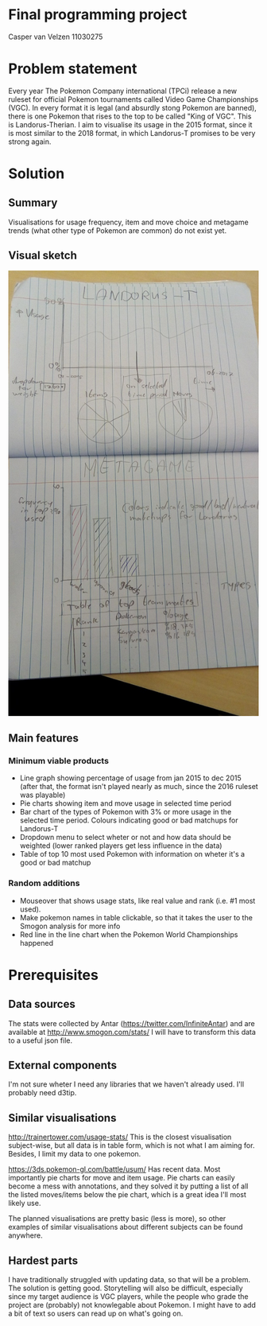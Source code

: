 # Final programming project

Casper van Velzen
11030275

# Problem statement

Every year The Pokemon Company international (TPCi) release a new ruleset for official Pokemon tournaments called Video Game Championships (VGC). In every format it is legal (and absurdly stong Pokemon are banned), there is one Pokemon that rises to the top to be called "King of VGC". This is Landorus-Therian. I aim to visualise its usage in the 2015 format, since it is most similar to the 2018 format, in which Landorus-T promises to be very strong again.

# Solution

## Summary

Visualisations for usage frequency, item and move choice and metagame trends (what other type of Pokemon are common) do not exist yet.

## Visual sketch

![](doc/sketch2.jpg)

## Main features

### Minimum viable products

- Line graph showing percentage of usage from jan 2015 to dec 2015 (after that, the format isn't played nearly as much, since the 2016 ruleset was playable)
- Pie charts showing item and move usage in selected time period
- Bar chart of the types of Pokemon with 3% or more usage in the selected time period. Colours indicating good or bad matchups for Landorus-T
- Dropdown menu to select wheter or not and how data should be weighted (lower ranked players get less influence in the data)
- Table of top 10 most used Pokemon with information on wheter it's a good or bad matchup

### Random additions

- Mouseover that shows usage stats, like real value and rank (i.e. #1 most used).
- Make pokemon names in table clickable, so that it takes the user to the Smogon analysis for more info
- Red line in the line chart when the Pokemon World Championships happened

# Prerequisites

## Data sources

The stats were collected by Antar (https://twitter.com/InfiniteAntar) and are available at http://www.smogon.com/stats/
I will have to transform this data to a useful json file.

## External components

I'm not sure wheter I need any libraries that we haven't already used. I'll probably need d3tip.

## Similar visualisations

http://trainertower.com/usage-stats/ This is the closest visualisation subject-wise, but all data is in table form, which is not what I am aiming for. Besides, I limit my data to one pokemon.

https://3ds.pokemon-gl.com/battle/usum/ Has recent data. Most importantly pie charts for move and item usage. Pie charts can easily become a mess with annotations, and they solved it by putting a list of all the listed moves/items below the pie chart, which is a great idea I'll most likely use.

The planned visualisations are pretty basic (less is more), so other examples of similar visualisations about different subjects can be found anywhere.

## Hardest parts

I have traditionally struggled with updating data, so that will be a problem. The solution is getting good.
Storytelling will also be difficult, especially since my target audience is VGC players, while the people who grade the project are (probably) not knowlegable about Pokemon. I might have to add a bit of text so users can read up on what's going on.
